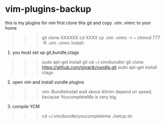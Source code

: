 # vim-plugins-backup
this is my plugins for vim
first clone this git and copy .vim .vimrc to your home
>>>git clone XXXXXX
>>>cd XXXX
>>>cp .vim .vimrc -r ~
>>>chmod 777 -R .vim .vimrc
Install:
1.  you must set up git,bundle,ctags
>>>sudo apt-get install git
>>> cd ~/.vim/bundle/
>>>git clone https://github.com/gmarik/vundle.git
>>>sudo apt-get install ctags

2. open vim and install vundle plugins
>>>vim
>>> :BundleInstall
wait about 40min depend on speed, because YoucompleteMe is very big.

3. compile YCM
>>>cd ~/.vim/bundle/youcompleteme
>>>./setup.sh
